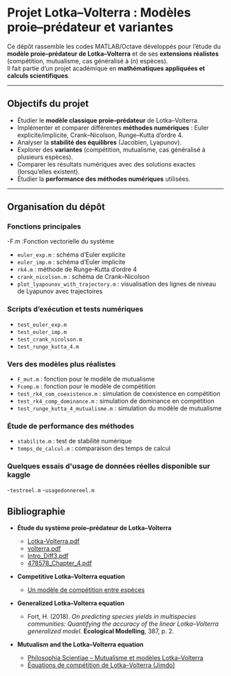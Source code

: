 #  Projet Lotka–Volterra : Modèles proie–prédateur et variantes

Ce dépôt rassemble les codes MATLAB/Octave développés pour l’étude du **modèle proie–prédateur de Lotka–Volterra** et de ses **extensions réalistes** (compétition, mutualisme, cas généralisé à \(n\) espèces).  
Il fait partie d’un projet académique en **mathématiques appliquées et calculs scientifiques**.

---

## Objectifs du projet

- Étudier le **modèle classique proie–prédateur** de Lotka–Volterra.  
- Implémenter et comparer différentes **méthodes numériques** : Euler explicite/implicite, Crank–Nicolson, Runge–Kutta d’ordre 4.  
- Analyser la **stabilité des équilibres** (Jacobien, Lyapunov).  
- Explorer des **variantes** (compétition, mutualisme, cas généralisé à plusieurs espèces).  
- Comparer les résultats numériques avec des solutions exactes (lorsqu’elles existent).  
- Étudier la **performance des méthodes numériques** utilisées.  

---

## Organisation du dépôt

### Fonctions principales
-F.m :Fonction vectorielle du système
- `euler_exp.m` : schéma d’Euler explicite  
- `euler_imp.m` : schéma d’Euler implicite  
- `rk4.m` : méthode de Runge–Kutta d’ordre 4  
- `crank_nicolson.m` : schéma de Crank–Nicolson  
- `plot_lyapounov_with_trajectory.m` : visualisation des lignes de niveau de Lyapunov avec trajectoires  

### Scripts d’exécution et tests numériques
- `test_euler_exp.m`  
- `test_euler_imp.m`  
- `test_crank_nicolson.m`  
- `test_runge_kutta_4.m`  

### Vers des modèles plus réalistes
- `F_mut.m` : fonction pour le modèle de mutualisme  
- `Fcomp.m` : fonction pour le modèle de compétition  
- `test_rk4_com_coexistence.m` : simulation de coexistence en compétition  
- `test_rk4_comp_dominance.m` : simulation de dominance en compétition  
- `test_runge_kutta_4_mutualisme.m` : simulation du modèle de mutualisme  

### Étude de performance des méthodes
- `stabilite.m` : test de stabilité numérique  
- `temps_de_calcul.m` : comparaison des temps de calcul  

### Quelques essais d'usage de données réelles disponible sur kaggle
-`testreel.m`
-`usagedonnereel.m`

## Bibliographie

- **Étude du système proie–prédateur de Lotka–Volterra**  
  - [Lotka-Volterra.pdf](https://who.rocq.inria.fr/Jean.Clairambault/Equations%20de%20Lotka%20Volterra%20et%20quelques%20apparentees.pdf)  
  - [volterra.pdf](https://agreg-maths.univ-rennes1.fr/documentation/docs/volterra.pdf)  
  - [Intro_Diff3.pdf](https://www.southampton.ac.uk/~mb1a10/sim/Intro_Diff3.pdf)  
  - [478578_Chapter_4.pdf](https://www.math.iit.edu/~fass/478578_Chapter_4.pdf)  

- **Competitive Lotka–Volterra equation**  
  - [Un modèle de compétition entre espèces](https://experiences.mathemarium.fr/Un-modele-de-competition-entre)  

- **Generalized Lotka–Volterra equation**  
  - Fort, H. (2018). *On predicting species yields in multispecies communities: Quantifying the accuracy of the linear Lotka–Volterra generalized model*. **Ecological Modelling**, 387, p. 2.  

- **Mutualism and the Lotka–Volterra equation**  
  - [Philosophia Scientiae – Mutualisme et modèles Lotka–Volterra](https://journals.openedition.org/philosophiascientiae/697?lang=en)  
  - [Équations de compétition de Lotka–Volterra (Jimdo)](https://complexe.jimdofree.com/la-th%C3%A9orie-du-chaos/dynamique-des-populations/%C3%A9quations-de-comp%C3%A9tition-de-lotka-volterra/)  

